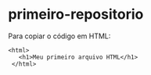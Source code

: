 # primeiro-repositorio

Para copiar o código em HTML:
``` 
<html>
   <h1>Meu primeiro arquivo HTML</h1>
 </html>
 ```
